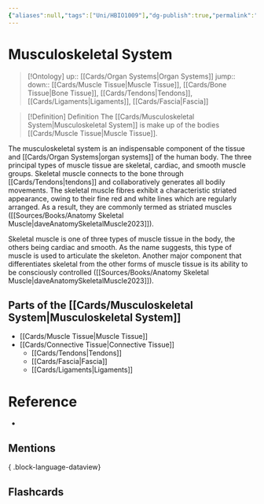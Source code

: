 ```yaml
---
{"aliases":null,"tags":["Uni/HBIO1009"],"dg-publish":true,"permalink":"/cards/musculoskeletal-system/","dgPassFrontmatter":true}
---
```


# Musculoskeletal System

> [!Ontology]
> up:: [[Cards/Organ Systems\|Organ Systems]]
> jump::
> down:: [[Cards/Muscle Tissue\|Muscle Tissue]], [[Cards/Bone Tissue\|Bone Tissue]], [[Cards/Tendons\|Tendons]], [[Cards/Ligaments\|Ligaments]], [[Cards/Fascia\|Fascia]]

> [!Definition] Definition
> The [[Cards/Musculoskeletal System\|Musculoskeletal System]] is make up of the bodies [[Cards/Muscle Tissue\|Muscle Tissue]].

The musculoskeletal system is an indispensable component of the tissue and [[Cards/Organ Systems\|organ systems]] of the human body. The three principal types of muscle tissue are skeletal, cardiac, and smooth muscle groups. Skeletal muscle connects to the bone through [[Cards/Tendons\|tendons]] and collaboratively generates all bodily movements. The skeletal muscle fibres exhibit a characteristic striated appearance, owing to their fine red and white lines which are regularly arranged. As a result, they are commonly termed as striated muscles ([[Sources/Books/Anatomy Skeletal Muscle\|daveAnatomySkeletalMuscle2023]]).

Skeletal muscle is one of three types of muscle tissue in the body, the others being cardiac and smooth. As the name suggests, this type of muscle is used to articulate the skeleton. Another major component that differentiates skeletal from the other forms of muscle tissue is its ability to be consciously controlled ([[Sources/Books/Anatomy Skeletal Muscle\|daveAnatomySkeletalMuscle2023]]).

## Parts of the [[Cards/Musculoskeletal System\|Musculoskeletal System]]

- [[Cards/Muscle Tissue\|Muscle Tissue]]
- [[Cards/Connective Tissue\|Connective Tissue]]
	- [[Cards/Tendons\|Tendons]]
	- [[Cards/Fascia\|Fascia]]
	- [[Cards/Ligaments\|Ligaments]]

# Reference

- 

## Mentions


{ .block-language-dataview}

## Flashcards